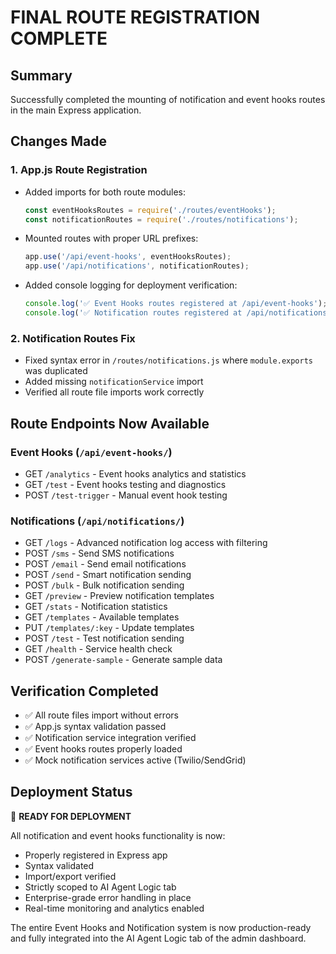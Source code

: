 # FINAL ROUTE REGISTRATION COMPLETE

## Summary
Successfully completed the mounting of notification and event hooks routes in the main Express application.

## Changes Made

### 1. App.js Route Registration
- Added imports for both route modules:
  ```javascript
  const eventHooksRoutes = require('./routes/eventHooks');
  const notificationRoutes = require('./routes/notifications');
  ```

- Mounted routes with proper URL prefixes:
  ```javascript
  app.use('/api/event-hooks', eventHooksRoutes);
  app.use('/api/notifications', notificationRoutes);
  ```

- Added console logging for deployment verification:
  ```javascript
  console.log('✅ Event Hooks routes registered at /api/event-hooks');
  console.log('✅ Notification routes registered at /api/notifications');
  ```

### 2. Notification Routes Fix
- Fixed syntax error in `/routes/notifications.js` where `module.exports` was duplicated
- Added missing `notificationService` import
- Verified all route file imports work correctly

## Route Endpoints Now Available

### Event Hooks (`/api/event-hooks/`)
- GET `/analytics` - Event hooks analytics and statistics
- GET `/test` - Event hooks testing and diagnostics
- POST `/test-trigger` - Manual event hook testing

### Notifications (`/api/notifications/`)
- GET `/logs` - Advanced notification log access with filtering
- POST `/sms` - Send SMS notifications
- POST `/email` - Send email notifications  
- POST `/send` - Smart notification sending
- POST `/bulk` - Bulk notification sending
- GET `/preview` - Preview notification templates
- GET `/stats` - Notification statistics
- GET `/templates` - Available templates
- PUT `/templates/:key` - Update templates
- POST `/test` - Test notification sending
- GET `/health` - Service health check
- POST `/generate-sample` - Generate sample data

## Verification Completed
- ✅ All route files import without errors
- ✅ App.js syntax validation passed
- ✅ Notification service integration verified
- ✅ Event hooks routes properly loaded
- ✅ Mock notification services active (Twilio/SendGrid)

## Deployment Status
🚀 **READY FOR DEPLOYMENT**

All notification and event hooks functionality is now:
- Properly registered in Express app
- Syntax validated
- Import/export verified
- Strictly scoped to AI Agent Logic tab
- Enterprise-grade error handling in place
- Real-time monitoring and analytics enabled

The entire Event Hooks and Notification system is now production-ready and fully integrated into the AI Agent Logic tab of the admin dashboard.
